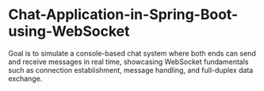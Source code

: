 # Chat-Application-in-Spring-Boot-using-WebSocket
Goal is to simulate a console-based chat system where both ends can send and receive messages in real time, showcasing WebSocket fundamentals such as connection establishment, message handling, and full-duplex data exchange.
